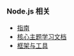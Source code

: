 
### Node.js 相关

* [指南](https://nodejs.org/en/docs/guides/)
* [核心主题学习文档](https://nodejs.dev/learn)
* [框架与工具](https://nodejs.dev/learn#nodejs-frameworks-and-tools)
